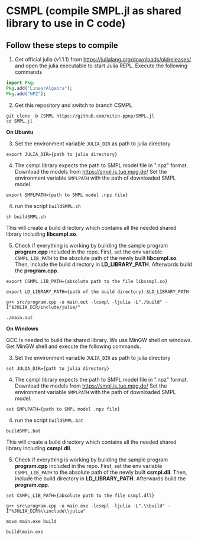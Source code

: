 # CSMPL (compile SMPL.jl as shared library to use in C code)

## Follow these steps to compile 
1. Get official julia (v1.1.1) from https://julialang.org/downloads/oldreleases/ and open the julia executable to start Julia REPL. Execute the following commands
```julia
import Pkg;
Pkg.add("LinearAlgebra");
Pkg.add("NPZ");
```


2. Get this repository and switch to branch CSMPL
```
git clone -b CSMPL https://github.com/nitin-ppnp/SMPL.jl
cd SMPL.jl
```


**On Ubuntu**

3. Set the environment variable `JULIA_DIR` as path to julia directory
```
export JULIA_DIR={path to julia directory}
```

4. The csmpl library expects the path to SMPL model file in ".npz" format. Download the models from https://smpl.is.tue.mpg.de/ Set the environment variable `SMPLPATH` with the path of downloaded SMPL model.
```
export SMPLPATH={path to SMPL model .npz file}
```

4. run the script `buildSMPL.sh`
```
sh buildSMPL.sh
```
This will create a build directory which contains all the needed shared library including **libcsmpl.so**.

5. Check if everything is working by building the sample program **program.cpp** included in the repo. First, set the env variable `CSMPL_LIB_PATH` to the absolute path of the newly built **libcsmpl.so**. Then, include the build directory in **LD_LIBRARY_PATH**. Afterwards build the **program.cpp**.
```
export CSMPL_LIB_PATH={absolute path to the file libcsmpl.so}

export LD_LIBRARY_PATH={path of the build directory}:$LD_LIBRARY_PATH

g++ src/program.cpp -o main.out -lcsmpl -ljulia -L"./build" -I"$JULIA_DIR/include/julia/"

./main.out
```

**On Windows**

GCC is needed to build the shared library. We use MinGW shell on windows. Get MinGW shell and execute the following commands.

3. Set the environment variable `JULIA_DIR` as path to julia directory
```
set JULIA_DIR={path to julia directory}
```

4. The csmpl library expects the path to SMPL model file in ".npz" format. Download the models from https://smpl.is.tue.mpg.de/ Set the environment variable `SMPLPATH` with the path of downloaded SMPL model.
```
set SMPLPATH={path to SMPL model .npz file}
```

4. run the script `buildSMPL.bat`
```
buildSMPL.bat
```
This will create a build directory which contains all the needed shared library including **csmpl.dll**.

5. Check if everything is working by building the sample program **program.cpp** included in the repo. First, set the env variable `CSMPL_LIB_PATH` to the absolute path of the newly built **csmpl.dll**. Then, include the build directory in **LD_LIBRARY_PATH**. Afterwards build the **program.cpp**.
```
set CSMPL_LIB_PATH={absolute path to the file csmpl.dll}

g++ src\program.cpp -o main.exe -lcsmpl -ljulia -L".\\build" -I"%JULIA_DIR%\\include\\julia"

move main.exe build             

build\main.exe
```